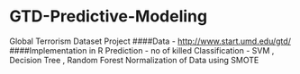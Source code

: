 # GTD-Predictive-Modeling
Global Terrorism Dataset Project
####Data - http://www.start.umd.edu/gtd/
####Implementation in R
  Prediction - no of killed
  Classification - SVM , Decision Tree , Random Forest
  Normalization of Data using SMOTE 
